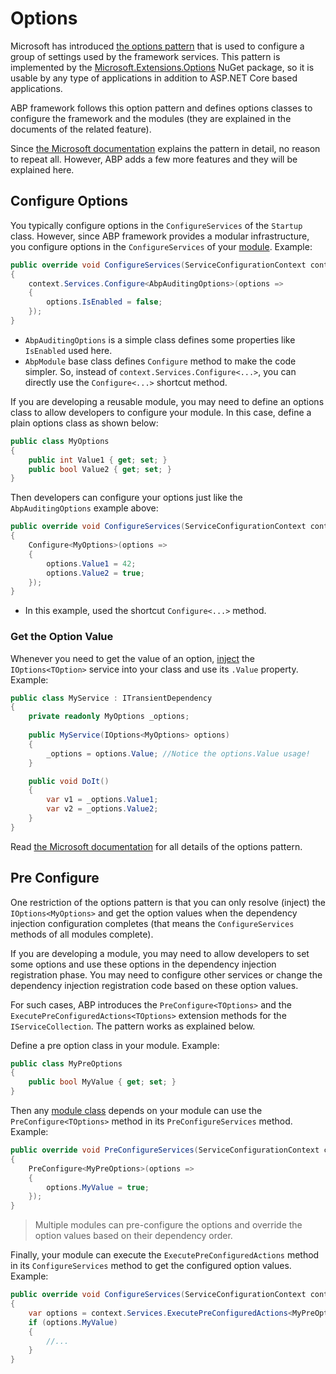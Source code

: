 ﻿# Options

Microsoft has introduced [the options pattern](https://docs.microsoft.com/en-us/aspnet/core/fundamentals/configuration/options) that is used to configure a group of settings used by the framework services. This pattern is implemented by the [Microsoft.Extensions.Options](https://www.nuget.org/packages/Microsoft.Extensions.Options) NuGet package, so it is usable by any type of applications in addition to ASP.NET Core based applications.

ABP framework follows this option pattern and defines options classes to configure the framework and the modules (they are explained in the documents of the related feature).

Since [the Microsoft documentation](https://docs.microsoft.com/en-us/aspnet/core/fundamentals/configuration/options) explains the pattern in detail, no reason to repeat all. However, ABP adds a few more features and they will be explained here.

## Configure Options

You typically configure options in the `ConfigureServices` of the `Startup` class. However, since ABP framework provides a modular infrastructure, you configure options in the `ConfigureServices` of your [module](Module-Development-Basics.md). Example:

````csharp
public override void ConfigureServices(ServiceConfigurationContext context)
{
    context.Services.Configure<AbpAuditingOptions>(options =>
    {
        options.IsEnabled = false;
    });
}
````

* `AbpAuditingOptions` is a simple class defines some properties like `IsEnabled` used here.
* `AbpModule` base class defines `Configure` method to make the code simpler. So, instead of `context.Services.Configure<...>`, you can directly use the `Configure<...>` shortcut method.

If you are developing a reusable module, you may need to define an options class to allow developers to configure your module. In this case, define a plain options class as shown below:

````csharp
public class MyOptions
{
    public int Value1 { get; set; }
    public bool Value2 { get; set; }
}
````

Then developers can configure your options just like the `AbpAuditingOptions` example above:

````csharp
public override void ConfigureServices(ServiceConfigurationContext context)
{
    Configure<MyOptions>(options =>
    {
        options.Value1 = 42;
        options.Value2 = true;
    });
}
````

* In this example, used the shortcut `Configure<...>` method.

### Get the Option Value

Whenever you need to get the value of an option, [inject](Dependency-Injection.md) the `IOptions<TOption>` service into your class and use its `.Value` property. Example:

````csharp
public class MyService : ITransientDependency
{
    private readonly MyOptions _options;
    
    public MyService(IOptions<MyOptions> options)
    {
        _options = options.Value; //Notice the options.Value usage!
    }

    public void DoIt()
    {
        var v1 = _options.Value1;
        var v2 = _options.Value2;
    }
}
````

Read [the Microsoft documentation](https://docs.microsoft.com/en-us/aspnet/core/fundamentals/configuration/options) for all details of the options pattern.

## Pre Configure

One restriction of the options pattern is that you can only resolve (inject) the `IOptions<MyOptions>` and get the option values when the dependency injection configuration completes (that means the `ConfigureServices` methods of all modules complete).

If you are developing a module, you may need to allow developers to set some options and use these options in the dependency injection registration phase. You may need to configure other services or change the dependency injection registration code based on these option values.

For such cases, ABP introduces the `PreConfigure<TOptions>` and the `ExecutePreConfiguredActions<TOptions>` extension methods for the `IServiceCollection`. The pattern works as explained below.

Define a pre option class in your module. Example:

````csharp
public class MyPreOptions
{
    public bool MyValue { get; set; }
}
````

Then any [module class](Module-Development-Basics.md) depends on your module can use the `PreConfigure<TOptions>` method in its `PreConfigureServices` method. Example:

````csharp
public override void PreConfigureServices(ServiceConfigurationContext context)
{
    PreConfigure<MyPreOptions>(options =>
    {
        options.MyValue = true;
    });
}
````

> Multiple modules can pre-configure the options and override the option values based on their dependency order.

Finally, your module can execute the `ExecutePreConfiguredActions` method in its `ConfigureServices` method to get the configured option values. Example:

````csharp
public override void ConfigureServices(ServiceConfigurationContext context)
{
    var options = context.Services.ExecutePreConfiguredActions<MyPreOptions>();
    if (options.MyValue)
    {
        //...
    }
}
````

